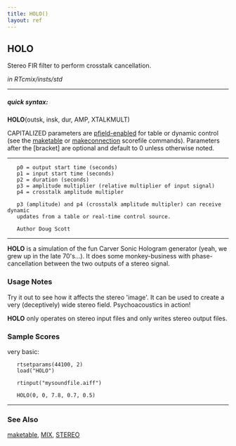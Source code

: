 ```yaml
---
title: HOLO()
layout: ref
---
```


## HOLO

Stereo FIR filter to perform crosstalk cancellation.

*in RTcmix/insts/std*  
  

-----

##### quick syntax:

**HOLO**(outsk, insk, dur, AMP, XTALKMULT)

CAPITALIZED parameters are [pfield-enabled](pfield-enabled.html) for
table or dynamic control (see the
[maketable](../scorefile/maketable-2.html) or
[makeconnection](../scorefile/makeconnection-2.html) scorefile
commands). Parameters after the \[bracket\] are optional and default to
0 unless otherwise noted.

-----

  

``` 
   p0 = output start time (seconds)
   p1 = input start time (seconds)
   p2 = duration (seconds)
   p3 = amplitude multiplier (relative multiplier of input signal)
   p4 = crosstalk amplitude multipler

   p3 (amplitude) and p4 (crosstalk amplitude multipler) can receive dynamic
   updates from a table or real-time control source.

   Author Doug Scott
```

  

-----

  
**HOLO** is a simulation of the fun Carver Sonic Hologram generator
(yeah, we grew up in the late 70's...). It does some monkey-business
with phase-cancellation between the two outputs of a stereo signal.

### Usage Notes

Try it out to see how it affects the stereo 'image'. It can be used to
create a very (deceptively) wide stereo field. Psychoacoustics in
action\!

**HOLO** only operates on stereo input files and only writes stereo
output files.

### Sample Scores

very basic:

``` 
   rtsetparams(44100, 2)
   load("HOLO")

   rtinput("mysoundfile.aiff")

   HOLO(0, 0, 7.8, 0.7, 0.5)
```

  

-----

### See Also

[maketable](../scorefile/maketable.html), [MIX](MIX.html),
[STEREO](STEREO.html)
